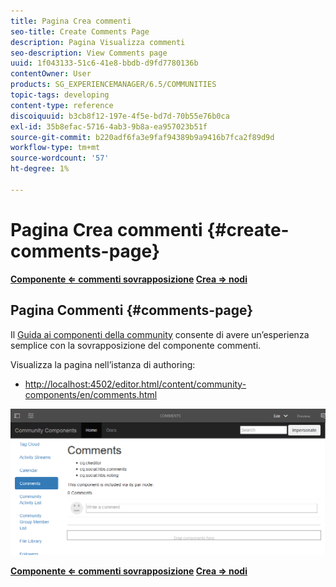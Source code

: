 ```yaml
---
title: Pagina Crea commenti
seo-title: Create Comments Page
description: Pagina Visualizza commenti
seo-description: View Comments page
uuid: 1f043133-51c6-41e8-bbdb-d9fd7780136b
contentOwner: User
products: SG_EXPERIENCEMANAGER/6.5/COMMUNITIES
topic-tags: developing
content-type: reference
discoiquuid: b3cb8f12-197e-4f5e-bd7d-70b55e76b0ca
exl-id: 35b8efac-5716-4ab3-9b8a-ea957023b51f
source-git-commit: b220adf6fa3e9faf94389b9a9416b7fca2f89d9d
workflow-type: tm+mt
source-wordcount: '57'
ht-degree: 1%

---
```


# Pagina Crea commenti {#create-comments-page}

**[Componente ⇐ commenti sovrapposizione](overlay-comments.md) [Crea ⇒ nodi](overlay-create-nodes.md)**

## Pagina Commenti {#comments-page}

Il [Guida ai componenti della community](components-guide.md) consente di avere un’esperienza semplice con la sovrapposizione del componente commenti.

Visualizza la pagina nell’istanza di authoring:

* [http://localhost:4502/editor.html/content/community-components/en/comments.html](http://localhost:4502/editor.html/content/community-components/en/comments.html)

![commenti](assets/comments.png)

**[Componente ⇐ commenti sovrapposizione](overlay-comments.md) [Crea ⇒ nodi](overlay-create-nodes.md)**
